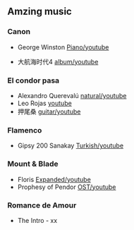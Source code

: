 ## Amzing music

### Canon

- George Winston [Piano/youtube](https://www.youtube.com/watch?v=hydo5gJP22o&list=RDMMftWiTDhuIjY&index=3)

- 大航海时代4 [album/youtube](https://www.youtube.com/watch?v=cQWfFekCzfw)

### El condor pasa

- Alexandro Querevalú [natural/youtube](https://www.youtube.com/watch?v=z1oAJobeMYA)
- Leo Rojas [youtube](https://www.youtube.com/watch?v=8kQZHYbZkLs&nohtml5=False)
- 押尾桑 [guitar/youtube](https://www.youtube.com/watch?v=nZ_g77C6cNY)

### Flamenco

- Gipsy 200 Sanakay [Turkish/youtube](https://www.youtube.com/watch?v=Yng0n_-_UV0)

### Mount & Blade

- Floris [Expanded/youtube](https://www.youtube.com/watch?v=ftWiTDhuIjY&list=RDMMftWiTDhuIjY)
- Prophesy of Pendor [OST/youtube](https://www.youtube.com/watch?v=ZvEtvuod77w&list=PLyE7G_SkVSWzesd2mHgHlHGmdeZYAq6f_)

### Romance de Amour

- The Intro - xx
